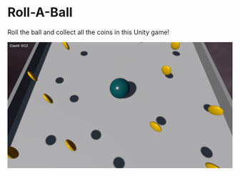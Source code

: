 # Roll-A-Ball

Roll the ball and collect all the coins in this Unity game!

![](./ingame_screenshot.png)

